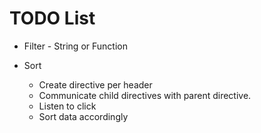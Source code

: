 TODO List
========

- Filter - String or Function

- Sort
   - Create directive per header
   - Communicate child directives with parent directive.
   - Listen to click
   - Sort data accordingly

